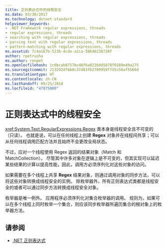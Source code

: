 ```yaml
---
title: 正则表达式中的线程安全
ms.date: 03/30/2017
ms.technology: dotnet-standard
helpviewer_keywords:
- .NET Framework regular expressions, threads
- regular expressions, threads
- searching with regular expressions, threads
- parsing text with regular expressions, threads
- pattern-matching with regular expressions, threads
ms.assetid: 7c4a167b-5236-4cde-a2ca-58646230730f
author: rpetrusha
ms.author: ronpet
ms.openlocfilehash: 1c0bcab0757bc48f6a8216dd5878f0289e49a275
ms.sourcegitcommit: 213292dfbb0c37d83f62709959ff55c50af5560d
ms.translationtype: HT
ms.contentlocale: zh-CN
ms.lasthandoff: 09/25/2018
ms.locfileid: "47075000"
---
```

# <a name="thread-safety-in-regular-expressions"></a>正则表达式中的线程安全
<xref:System.Text.RegularExpressions.Regex> 类本身是线程安全且不可变的（只读）。 也就是说，可以在任何线程上创建 **Regex** 对象并在线程间共享；可以从任何线程调用匹配方法并且始终不会更改全局状态。  
  
 不过，应对一个线程使用 Regex 返回的结果对象（Match 和 MatchCollection）。 尽管其中许多对象在逻辑上是不可变的，但其实现可以延迟某些结果的计算以提高性能，因此，调用方必须序列化对这些对象的访问。  
  
 如果需要在多个线程上共享 **Regex** 结果对象，则通过调用对象的同步方法，可以将这些对象转换成线程安全的实例。 除枚举器外，所有正则表达式类都是线程安全的或者可以通过同步方法转换成线程安全对象。  
  
 枚举器是唯一例外。 应用程序必须序列化对集合枚举器的调用。 规则为，如果可以在多个线程上同时枚举一个集合，则应该同步枚举器所遍历集合的根对象上的枚举器方法。  
  
## <a name="see-also"></a>请参阅

- [.NET 正则表达式](../../../docs/standard/base-types/regular-expressions.md)
